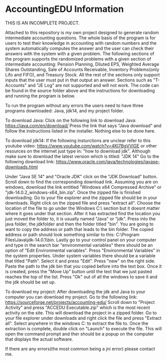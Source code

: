 # AccountingEDU Information
THIS IS AN INCOMPLETE PROJECT.

Attached to this repository is my own project designed to generate random intermediate accounting questions. The whole basis of the program is for users to test their knowledge in accounting with random numbers and the system automatically computes the answer and the user can check their answers with the system with a given problem. The following sections of the program supports the randomized problems with a given section of intermediate accounting: Pension Planning, Diluted EPS, Weighted Average Shares Outstanding, Sale of Accounts Receivable, Inventory Problems(only Lifo and FIFO), and Treasury Stock. All the rest of the sections only support inputs that the user must put in that output an answer. Sections such as "T-Accounts" and "JE Log" are not supported and will not work. The code can be found in the source folder above and the instructions for downloading and running the program is below.

To run the program without any errors the users need to have three programs downloaded: Java, jdk14, and my project folder.

To download Java:
Click on the following link to download Java: https://java.com/en/download/
Press the link that says "Java download" and follow the instructions listed in the installer.
Nothing else to be done here.

To download jdk14: 
If the following insturctions are unclear refer to this youtube video: https://www.youtube.com/watch?v=4Kl7BgVVlGE or other resources on the internet just type in: "how to download jdk". Although make sure to download the latest version which is titled: "JDK 14"
Go to the following download link: https://www.oracle.com/java/technologies/javase-downloads.html

Under "Java SE 14" and "Oracle JDK" click on the "JDK Download" button. Scroll down to find the corresponding download link. Assuming you are on windows, download the link entitled "Windows x64 Compressed Archive" or "jdk-14.0.2_windows-x64_bin.zip". Once the zipped file is finished downloading. Go to your file explorer and the zipped file should be in your downloads. Right click on the zipped file and press "extract all". Choose the location of the file to go under the Windows C:\ section but it doesnt matter where it goes under that section. After it has extracted find the location you just moved the folder to, it is usually named "Java" or "jdk". Press into the java folder, the jdkfolder and then the folder titled "bin". You are going to want to copy the address or path that leads to the bin folder. The copied address or path should look something similar to this: C:\Program Files\Java\jdk-14.0.1\bin. Lastly go to your control panel on your computer and type in the search bar "environmental variables" there should be an option of "Edit Environmental variables". Press "Environmental Variables" in the system properties. Under system variables there should be a variable that titled "Path". Select it and press "Edit". Press "new" on the right side. Paste the path to the jdk bin that you copied before into the text box. Once it is created, press the "Move Up" button until the text that we just pasted reaches the top of the list. Press "Ok" out of all the windows to save it and the jdk should be set up.

To download my project:
After downloading the jdk and Java to your computer you can download my project.
Go to the following link: https://sourceforge.net/projects/accounting-edu/
Scroll down to "Project Activity" and press "ACCEDU Executable.zip" which is the most recent activity on the site. This will download the project in a zipped folder. Go to your file explorer under downloads and right click the file and press "Extract all". Select anywhere in the windows C: to extract the file to. Once the extraction is complete, double click on "Launch" to execute the file. This will open the command prompt and ther should be a popup on the computer that displays the actual software.

If there are any errors(the most common being a jni error) please contact me. 





